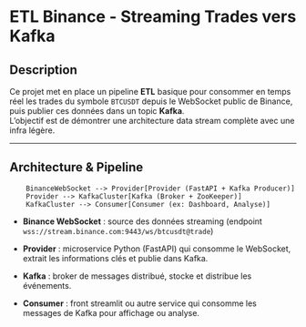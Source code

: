 # ETL Binance - Streaming Trades vers Kafka

## Description

Ce projet met en place un pipeline **ETL** basique pour consommer en temps réel les trades du symbole `BTCUSDT` depuis le WebSocket public de Binance, puis publier ces données dans un topic **Kafka**.  
L’objectif est de démontrer une architecture data stream complète avec une infra légère.

---

## Architecture & Pipeline

```
    BinanceWebSocket --> Provider[Provider (FastAPI + Kafka Producer)]
    Provider --> KafkaCluster[Kafka (Broker + ZooKeeper)]
    KafkaCluster --> Consumer[Consumer (ex: Dashboard, Analyse)]
```

- **Binance WebSocket** : source des données streaming (endpoint `wss://stream.binance.com:9443/ws/btcusdt@trade`)

- **Provider** : microservice Python (FastAPI) qui consomme le WebSocket, extrait les informations clés et publie dans Kafka.

- **Kafka** : broker de messages distribué, stocke et distribue les événements.

- **Consumer** : front streamlit ou autre service qui consomme les messages de Kafka pour affichage ou analyse.

